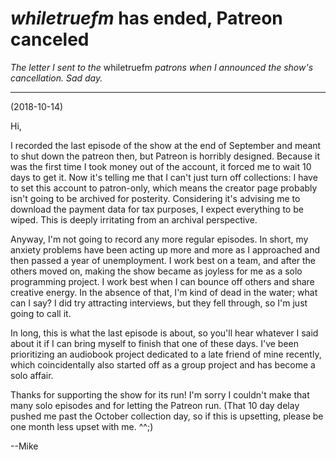 # *whiletruefm* has ended, Patreon canceled

*The letter I sent to the* whiletruefm *patrons when I announced the show's cancellation. Sad day.*

-----

(2018-10-14)

Hi,

I recorded the last episode of the show at the end of September and meant to shut down the patreon then, but Patreon is horribly designed. Because it was the first time I took money out of the account, it forced me to wait 10 days to get it. Now it's telling me that I can't just turn off collections: I have to set this account to patron-only, which means the creator page probably isn't going to be archived for posterity. Considering it's advising me to download the payment data for tax purposes, I expect everything to be wiped. This is deeply irritating from an archival perspective.

Anyway, I'm not going to record any more regular episodes. In short, my anxiety problems have been acting up more and more as I approached and then passed a year of unemployment. I work best on a team, and after the others moved on, making the show became as joyless for me as a solo programming project. I work best when I can bounce off others and share creative energy. In the absence of that, I'm kind of dead in the water; what can I say? I did try attracting interviews, but they fell through, so I'm just going to call it.

In long, this is what the last episode is about, so you'll hear whatever I said about it if I can bring myself to finish that one of these days. I've been prioritizing an audiobook project dedicated to a late friend of mine recently, which coincidentally also started off as a group project and has become a solo affair.

Thanks for supporting the show for its run! I'm sorry I couldn't make that many solo episodes and for letting the Patreon run. (That 10 day delay pushed me past the October collection day, so if this is upsetting, please be one month less upset with me. ^^;)

--Mike
